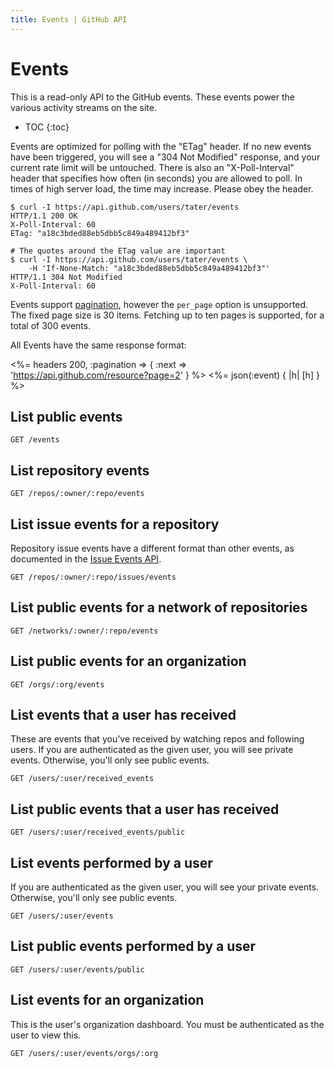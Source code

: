 ```yaml
---
title: Events | GitHub API
---
```


# Events

This is a read-only API to the GitHub events.  These events power the
various activity streams on the site.

* TOC
{:toc}

Events are optimized for polling with the "ETag" header.  If no new events have
been triggered, you will see a "304 Not Modified" response, and your current
rate limit will be untouched.  There is also an "X-Poll-Interval" header that
specifies how often (in seconds) you are allowed to poll.  In times of high
server load, the time may increase.  Please obey the header.

    $ curl -I https://api.github.com/users/tater/events
    HTTP/1.1 200 OK
    X-Poll-Interval: 60
    ETag: "a18c3bded88eb5dbb5c849a489412bf3"

    # The quotes around the ETag value are important
    $ curl -I https://api.github.com/users/tater/events \
        -H 'If-None-Match: "a18c3bded88eb5dbb5c849a489412bf3"'
    HTTP/1.1 304 Not Modified
    X-Poll-Interval: 60

Events support [pagination](/v3/#pagination),
however the `per_page` option is unsupported. The fixed page size is 30 items.
Fetching up to ten pages is supported, for a total of 300 events.

All Events have the same response format:

<%= headers 200, :pagination => { :next => 'https://api.github.com/resource?page=2' } %>
<%= json(:event) { |h| [h] } %>

## List public events

    GET /events

## List repository events

    GET /repos/:owner/:repo/events

## List issue events for a repository

Repository issue events have a different format than other events,
as documented in the [Issue Events API](http://developer.github.com/v3/issues/events/).

    GET /repos/:owner/:repo/issues/events

## List public events for a network of repositories

    GET /networks/:owner/:repo/events

## List public events for an organization

    GET /orgs/:org/events

## List events that a user has received

These are events that you've received by watching repos and following
users.  If you are authenticated as the given user, you will see private
events.  Otherwise, you'll only see public events.

    GET /users/:user/received_events

## List public events that a user has received

    GET /users/:user/received_events/public

## List events performed by a user

If you are authenticated as the given user, you will see your private
events.  Otherwise, you'll only see public events.

    GET /users/:user/events

## List public events performed by a user

    GET /users/:user/events/public

## List events for an organization

This is the user's organization dashboard.  You must be authenticated as
the user to view this.

    GET /users/:user/events/orgs/:org
